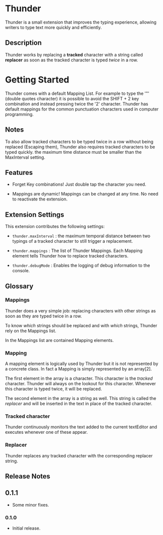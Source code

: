 # Thunder


Thunder is a small extension that improves the typing experience, allowing writers to type text more quickly and efficiently.


## Description

Thunder works by replacing a **tracked** character with a string called **replacer** as soon as the tracked character is typed *twice* in a row.


# Getting Started

Thunder comes with a default Mapping List. For example to type the '"' (double quotes character) it is possible to avoid the SHIFT + 2 key combination and instead pressing twice the '2' character.
Thunder has default mappings for the common punctuation characters used in computer programming.


## Notes

To also allow tracked characters to be typed twice in a row without being replaced (Escaping them), Thunder also requires tracked characters to be typed quickly. the maximum time distance must be smaller than the MaxInterval setting.


## Features

- Forget Key combinations! Just double tap the character you need.

- Mappings are dynamic! Mappings can be changed at any time. No need to reactivate the extension.


## Extension Settings

This extension contributes the following settings:

* `thunder.maxInterval` : the maximum temporal distance between two typings of a tracked character to still trigger a replacement.

* `thunder.mappings` : The list of Thunder Mappings. Each Mapping element tells Thunder how to replace tracked characters.

* `thunder.debugMode` : Enables the logging of debug information to the console.



## Glossary

### Mappings

Thunder does a very simple job: replacing characters with other strings as soon as they are typed twice in a row.

To know *which* strings should be replaced and with *which* strings, Thunder rely on the Mappings list.

In the Mappings list are contained Mapping elements.

### Mapping

A mapping element is logically used by Thunder but it is not represented by a concrete class. In fact a Mapping is simply represented by an array[2].

The first element in the array is a character. This character is the *tracked* character. Thunder will always on the lookout for this character. Whenever this character is typed twice, it will be replaced.

The second element in the array is a string as well. This string is called the *replacer* and will be inserted in the text in place of the tracked character.

### Tracked character

Thunder continuously monitors the text added to the current textEditor and executes whenever one of these appear.

### Replacer

Thunder replaces any tracked character with the corresponding replacer string.



## Release Notes

## 0.1.1
- Some minor fixes.

### 0.1.0
- Initial release.

